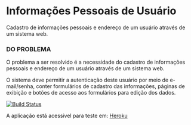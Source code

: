# Informações Pessoais de Usuário
Cadastro de informações pessoais e endereço de um usuário através de um sistema web.

### DO PROBLEMA

O problema a ser resolvido é a necessidade do cadastro de informações pessoais 
e endereço de um usuário através de um sistema web. 

O sistema deve permitir a autenticação deste usuário por meio de e-mail/senha, 
conter formulários de cadastro das informações, páginas de exibição e botões 
de acesso aos formulários para edição dos dados.

[![Build Status](https://travis-ci.com/leisiamedeiros/InformacoesPessoais.svg?token=gSxqkHyNk2oA8qJiy1Te&branch=master)](https://travis-ci.com/leisiamedeiros/InformacoesPessoais)


A aplicação está acessivel para teste em: [Heroku](https://dados-test.herokuapp.com/)
